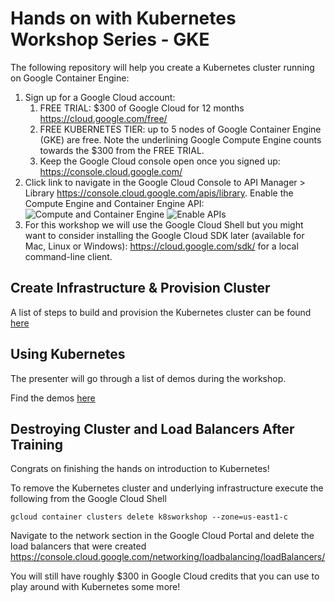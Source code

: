 # Hands on with Kubernetes Workshop Series - GKE

The following repository will help you create a Kubernetes cluster running on Google Container Engine:

1. Sign up for a Google Cloud account:
    1. FREE TRIAL: $300 of Google Cloud for 12 months https://cloud.google.com/free/
    2. FREE KUBERNETES TIER: up to 5 nodes of Google Container Engine (GKE) are free. Note the underlining Google Compute Engine counts towards the $300 from the FREE TRIAL. 
    3. Keep the Google Cloud console open once you signed up: https://console.cloud.google.com/ 
2. Click link to navigate in the Google Cloud Console to API Manager > Library https://console.cloud.google.com/apis/library. Enable the Compute Engine and Container Engine API: 
![Compute and Container Engine](http://i.imgur.com/obCh0lP.png)
![Enable APIs](http://i.imgur.com/BThkhfK.png)
3. For this workshop we will use the Google Cloud Shell but you might want to consider installing the Google Cloud SDK later (available for Mac, Linux or Windows): https://cloud.google.com/sdk/ for a local command-line client. 

## Create Infrastructure & Provision Cluster

A list of steps to build and provision the Kubernetes cluster can be found [here](docs/3-build-cluster.md)

## Using Kubernetes

The presenter will go through a list of demos during the workshop.

Find the demos [here](docs/demos)


## Destroying Cluster and Load Balancers After Training

Congrats on finishing the hands on introduction to Kubernetes!

To remove the Kubernetes cluster and underlying infrastructure execute the following from the Google Cloud Shell

```
gcloud container clusters delete k8sworkshop --zone=us-east1-c
```

Navigate to the network section in the Google Cloud Portal and delete the load balancers that were created https://console.cloud.google.com/networking/loadbalancing/loadBalancers/ 

You will still have roughly $300 in Google Cloud credits that you can use to play around with Kubernetes some more!



